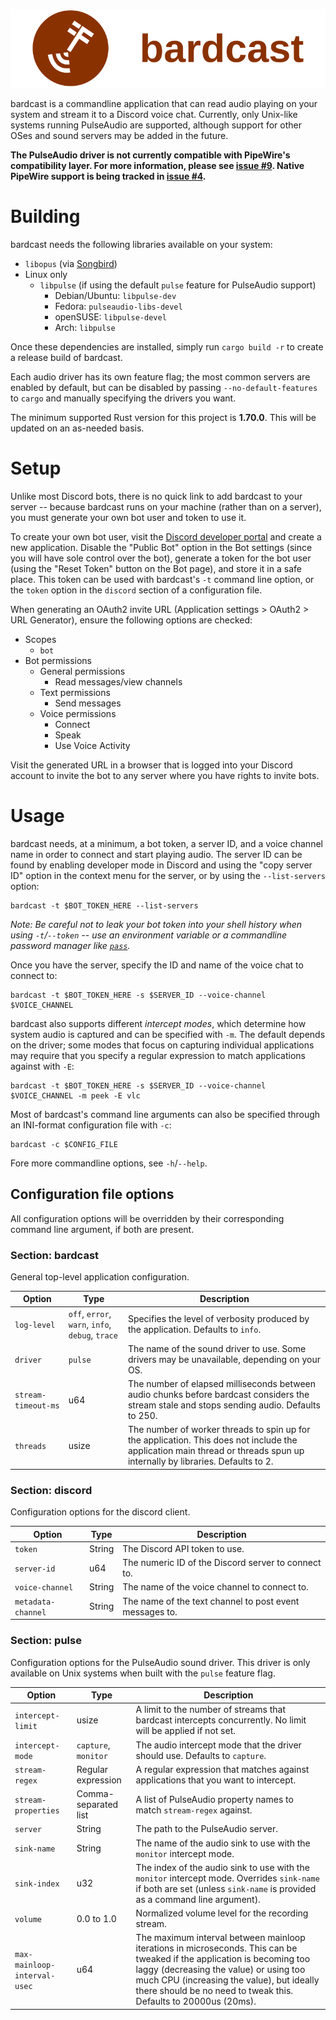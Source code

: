 ![bardcast](icon/bardcast-icon-text-192px.png)

bardcast is a commandline application that can read audio playing on your system
and stream it to a Discord voice chat. Currently, only Unix-like systems running
PulseAudio are supported, although support for other OSes and sound servers may
be added in the future.

**The PulseAudio driver is not currently compatible with PipeWire's
compatibility layer. For more information, please see
[issue #9](https://github.com/hal7df/bardcast/issues/9). Native PipeWire support
is being tracked in [issue #4](https://github.com/hal7df/bardcast/issues/4).**

# Building
bardcast needs the following libraries available on your system:

  * `libopus` (via [Songbird](https://github.com/serenity-rs/songbird#dependencies))
  * Linux only
    * `libpulse` (if using the default `pulse` feature for PulseAudio support)
      * Debian/Ubuntu: `libpulse-dev`
      * Fedora: `pulseaudio-libs-devel`
      * openSUSE: `libpulse-devel`
      * Arch: `libpulse`

Once these dependencies are installed, simply run `cargo build -r` to create a
release build of bardcast.

Each audio driver has its own feature flag; the most common servers are enabled
by default, but can be disabled by passing `--no-default-features` to `cargo`
and manually specifying the drivers you want.

The minimum supported Rust version for this project is **1.70.0**. This will be
updated on an as-needed basis.

# Setup
Unlike most Discord bots, there is no quick link to add bardcast to your
server -- because bardcast runs on your machine (rather than on a server), you
must generate your own bot user and token to use it.

To create your own bot user, visit the
[Discord developer portal](https://discord.com/developers/appliations) and
create a new application. Disable the "Public Bot" option in the Bot settings
(since you will have sole control over the bot), generate a token for the bot
user (using the "Reset Token" button on the Bot page), and store it in a safe
place. This token can be used with bardcast's `-t` command line option, or the
`token` option in the `discord` section of a configuration file.

When generating an OAuth2 invite URL (Application settings > OAuth2 > URL
Generator), ensure the following options are checked:

  * Scopes
    * `bot`
  * Bot permissions
    * General permissions
      * Read messages/view channels
    * Text permissions
      * Send messages
    * Voice permissions
      * Connect
      * Speak
      * Use Voice Activity

Visit the generated URL in a browser that is logged into your Discord account to
invite the bot to any server where you have rights to invite bots.

# Usage
bardcast needs, at a minimum, a bot token, a server ID, and a voice channel
name in order to connect and start playing audio. The server ID can be found by
enabling developer mode in Discord and using the "copy server ID" option in the
context menu for the server, or by using the `--list-servers` option:

```
bardcast -t $BOT_TOKEN_HERE --list-servers
```
_Note: Be careful not to leak your bot token into your shell history when using
`-t`/`--token` -- use an environment variable or a commandline password manager
like [`pass`](https://www.passwordstore.org)._

Once you have the server, specify the ID and name of the voice chat to connect
to:

```
bardcast -t $BOT_TOKEN_HERE -s $SERVER_ID --voice-channel $VOICE_CHANNEL
```

bardcast also supports different _intercept modes_, which determine how system
audio is captured and can be specified with `-m`. The default depends on the
driver; some modes that focus on capturing individual applications may require
that you specify a regular expression to match applications against with `-E`:

```
bardcast -t $BOT_TOKEN_HERE -s $SERVER_ID --voice-channel $VOICE_CHANNEL -m peek -E vlc
```

Most of bardcast's command line arguments can also be specified through an
INI-format configuration file with `-c`:

```
bardcast -c $CONFIG_FILE
```

Fore more commandline options, see `-h`/`--help`.

## Configuration file options
All configuration options will be overridden by their corresponding command line
argument, if both are present.

### Section: bardcast
General top-level application configuration.

| Option | Type | Description |
| ------ | ---- | ----------- |
| `log-level` | `off`, `error`, `warn`, `info`, `debug`, `trace` | Specifies the level of verbosity produced by the application. Defaults to `info`. |
| `driver` | `pulse` | The name of the sound driver to use. Some drivers may be unavailable, depending on your OS. |
| `stream-timeout-ms` | u64 | The number of elapsed milliseconds between audio chunks before bardcast considers the stream stale and stops sending audio. Defaults to 250. |
| `threads` | usize | The number of worker threads to spin up for the application. This does not include the application main thread or threads spun up internally by libraries. Defaults to 2. |

### Section: discord
Configuration options for the discord client.

| Option | Type | Description |
| ------ | ---- | ----------- |
| `token` | String | The Discord API token to use. |
| `server-id` | u64 | The numeric ID of the Discord server to connect to. |
| `voice-channel` | String | The name of the voice channel to connect to. |
| `metadata-channel` | String | The name of the text channel to post event messages to. |

### Section: pulse
Configuration options for the PulseAudio sound driver. This driver is only
available on Unix systems when built with the `pulse` feature flag.

| Option | Type | Description |
| ------ | ---- | ----------- |
| `intercept-limit` | usize | A limit to the number of streams that bardcast intercepts concurrently. No limit will be applied if not set. |
| `intercept-mode` | `capture`, `monitor` | The audio intercept mode that the driver should use. Defaults to `capture`. |
| `stream-regex` | Regular expression | A regular expression that matches against applications that you want to intercept. |
| `stream-properties` | Comma-separated list | A list of PulseAudio property names to match `stream-regex` against. |
| `server` | String | The path to the PulseAudio server. |
| `sink-name` | String | The name of the audio sink to use with the `monitor` intercept mode. |
| `sink-index` | u32 | The index of the audio sink to use with the `monitor` intercept mode. Overrides `sink-name` if both are set (unless `sink-name` is provided as a command line argument). |
| `volume` | 0.0 to 1.0 | Normalized volume level for the recording stream. |
| `max-mainloop-interval-usec` | u64 | The maximum interval between mainloop iterations in microseconds. This can be tweaked if the application is becoming too laggy (decreasing the value) or using too much CPU (increasing the value), but ideally there should be no need to tweak this. Defaults to 20000us (20ms). |

